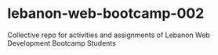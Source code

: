 # lebanon-web-bootcamp-002
Collective repo for activities and assignments of Lebanon Web Development Bootcamp Students
